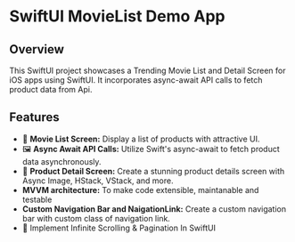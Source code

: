 # SwiftUI MovieList Demo App



## Overview

This SwiftUI project showcases a Trending Movie List and Detail Screen for iOS apps using SwiftUI. It incorporates async-await API calls to fetch product data from Api.

## Features

- 📱 **Movie List Screen:** Display a list of products with attractive UI.
- 🖼️ **Async Await API Calls:** Utilize Swift's async-await to fetch product data asynchronously.
- 🌟 **Product Detail Screen:** Create a stunning product details screen with Async Image, HStack, VStack, and more.
- **MVVM architecture:** To make code extensible, maintanable and testable
- **Custom Navigation Bar and NaigationLink:** Create a custom navigation bar with custom class of navigation link.
- 🌟 Implement Infinite Scrolling & Pagination In SwiftUI
